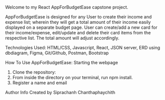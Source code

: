 Welcome to my React AppForBudgetEase capstone project. 

AppForBudgetEase is designed for any User to create their income and expense list; wherein they will get a total amount of their income easily displayed on a separate budget page. User can create/add a new card for their income/expense, edit/update and delete their card items from the respective list. The total amount will adjust accordingly.  


Technologies Used: 
HTML/CSS,
Javascript,
React,
JSON server,
ERD using dbdiagram,
Figma,
Git/Github,
Postman,
Bootstrap

How To Use AppForBudgetEase:
Starting the webpage
1. Clone the repository: 
2. From inside the directory on your terminal, run npm install.
3. Register a name and email 


Author Info
Created by Siprachanh Chanthaphaychith

